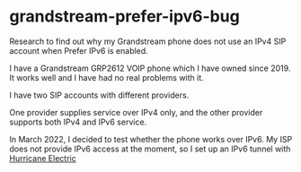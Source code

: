 # grandstream-prefer-ipv6-bug

Research to find out why my Grandstream phone does not use an IPv4 SIP account when Prefer IPv6 is enabled.

I have a Grandstream GRP2612 VOIP phone which I have owned since 2019.  It works well and I have had no real problems with it.

I have two SIP accounts with different providers.

One provider supplies service over IPv4 only, and the
other provider supports both IPv4 and IPv6 service.

In March 2022, I decided to test whether the phone works over IPv6. My ISP
does not provide IPv6 access at the moment, so I set up an IPv6 tunnel with
[Hurricane Electric](https://he.net)
